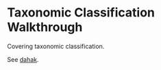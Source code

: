 # Taxonomic Classification Walkthrough

Covering taxonomic classification.

See [dahak](https://github.com/dahak-metagenomics/dahak/tree/master/workflows/taxonomic_classification).


